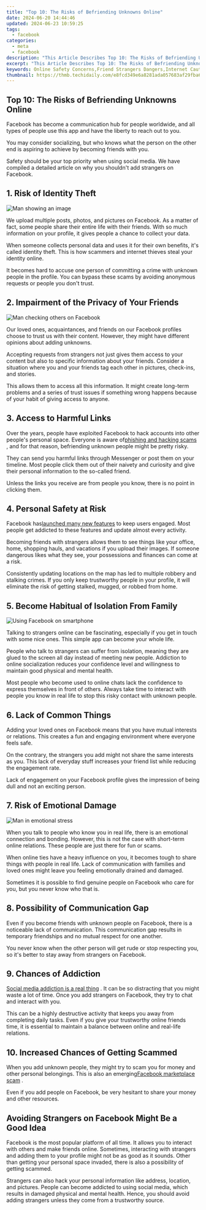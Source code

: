 ```yaml
---
title: "Top 10: The Risks of Befriending Unknowns Online"
date: 2024-06-20 14:44:46
updated: 2024-06-23 10:59:25
tags:
  - facebook
categories:
  - meta
  - facebook
description: "This Article Describes Top 10: The Risks of Befriending Unknowns Online"
excerpt: "This Article Describes Top 10: The Risks of Befriending Unknowns Online"
keywords: Online Safety Concerns,Friend Strangers Dangers,Internet Caution Levels,Avoid Unknown Contacts,Social Media Risks,Trust Threats Online,Cyber Stranger Perils
thumbnail: https://thmb.techidaily.com/e8fcd349e6a8281ada057683af29fba698cce45bd930547e4abdeb165315200a.jpg
---
```


## Top 10: The Risks of Befriending Unknowns Online

 Facebook has become a communication hub for people worldwide, and all types of people use this app and have the liberty to reach out to you.

 You may consider socializing, but who knows what the person on the other end is aspiring to achieve by becoming friends with you.

 Safety should be your top priority when using social media. We have compiled a detailed article on why you shouldn't add strangers on Facebook.

## 1\. Risk of Identity Theft

![Man showing an image](https://static1.makeuseofimages.com/wordpress/wp-content/uploads/2022/04/Man-showing-an-image.jpg)

 We upload multiple posts, photos, and pictures on Facebook. As a matter of fact, some people share their entire life with their friends. With so much information on your profile, it gives people a chance to collect your data.

 When someone collects personal data and uses it for their own benefits, it's called identity theft. This is how scammers and internet thieves steal your identity online.

 It becomes hard to accuse one person of committing a crime with unknown people in the profile. You can bypass these scams by avoiding anonymous requests or people you don't trust.

## 2\. Impairment of the Privacy of Your Friends

![Man checking others on Facebook](https://static1.makeuseofimages.com/wordpress/wp-content/uploads/2022/04/Man-checking-others-on-Facebook.jpg)

 Our loved ones, acquaintances, and friends on our Facebook profiles choose to trust us with their content. However, they might have different opinions about adding unknowns.

 Accepting requests from strangers not just gives them access to your content but also to specific information about your friends. Consider a situation where you and your friends tag each other in pictures, check-ins, and stories.

 This allows them to access all this information. It might create long-term problems and a series of trust issues if something wrong happens because of your habit of giving access to anyone.

## 3\. Access to Harmful Links

 Over the years, people have exploited Facebook to hack accounts into other people's personal space. Everyone is aware of[phishing and hacking scams](https://www.makeuseof.com/types-of-phishing-attack/) , and for that reason, befriending unknown people might be pretty risky.

 They can send you harmful links through Messenger or post them on your timeline. Most people click them out of their naivety and curiosity and give their personal information to the so-called friend.

 Unless the links you receive are from people you know, there is no point in clicking them.

## 4\. Personal Safety at Risk

 Facebook has[launched many new features](https://www.makeuseof.com/best-facebook-features-other-apps-launched-first/) to keep users engaged. Most people get addicted to these features and update almost every activity.

 Becoming friends with strangers allows them to see things like your office, home, shopping hauls, and vacations if you upload their images. If someone dangerous likes what they see, your possessions and finances can come at a risk.

 Consistently updating locations on the map has led to multiple robbery and stalking crimes. If you only keep trustworthy people in your profile, it will eliminate the risk of getting stalked, mugged, or robbed from home.

## 5\. Become Habitual of Isolation From Family

![Using Facebook on smartphone](https://static1.makeuseofimages.com/wordpress/wp-content/uploads/2022/04/Using-Facebook-on-smartphone.jpg)

 Talking to strangers online can be fascinating, especially if you get in touch with some nice ones. This simple app can become your whole life.

 People who talk to strangers can suffer from isolation, meaning they are glued to the screen all day instead of meeting new people. Addiction to online socialization reduces your confidence level and willingness to maintain good physical and mental health.

 Most people who become used to online chats lack the confidence to express themselves in front of others. Always take time to interact with people you know in real life to stop this risky contact with unknown people.

## 6\. Lack of Common Things

 Adding your loved ones on Facebook means that you have mutual interests or relations. This creates a fun and engaging environment where everyone feels safe.

 On the contrary, the strangers you add might not share the same interests as you. This lack of everyday stuff increases your friend list while reducing the engagement rate.

 Lack of engagement on your Facebook profile gives the impression of being dull and not an exciting person.

## 7\. Risk of Emotional Damage

![Man in emotional stress](https://static1.makeuseofimages.com/wordpress/wp-content/uploads/2022/04/Man-in-emotional-stress.jpg)

 When you talk to people who know you in real life, there is an emotional connection and bonding. However, this is not the case with short-term online relations. These people are just there for fun or scams.

 When online ties have a heavy influence on you, it becomes tough to share things with people in real life. Lack of communication with families and loved ones might leave you feeling emotionally drained and damaged.

 Sometimes it is possible to find genuine people on Facebook who care for you, but you never know who that is.

## 8\. Possibility of Communication Gap

 Even if you become friends with unknown people on Facebook, there is a noticeable lack of communication. This communication gap results in temporary friendships and no mutual respect for one another.

 You never know when the other person will get rude or stop respecting you, so it's better to stay away from strangers on Facebook.

## 9\. Chances of Addiction

[Social media addiction is a real thing](https://www.makeuseof.com/what-is-social-media-addiction/) . It can be so distracting that you might waste a lot of time. Once you add strangers on Facebook, they try to chat and interact with you.

 This can be a highly destructive activity that keeps you away from completing daily tasks. Even if you give your trustworthy online friends time, it is essential to maintain a balance between online and real-life relations.

## 10\. Increased Chances of Getting Scammed

 When you add unknown people, they might try to scam you for money and other personal belongings. This is also an emerging[Facebook marketplace scam](https://www.makeuseof.com/facebook-marketplace-scams-and-how-to-avoid-them/) .

 Even if you add people on Facebook, be very hesitant to share your money and other resources.

## Avoiding Strangers on Facebook Might Be a Good Idea

 Facebook is the most popular platform of all time. It allows you to interact with others and make friends online. Sometimes, interacting with strangers and adding them to your profile might not be as good as it sounds. Other than getting your personal space invaded, there is also a possibility of getting scammed.

 Strangers can also hack your personal information like address, location, and pictures. People can become addicted to using social media, which results in damaged physical and mental health. Hence, you should avoid adding strangers unless they come from a trustworthy source.


<ins class="adsbygoogle"
     style="display:block"
     data-ad-format="autorelaxed"
     data-ad-client="ca-pub-7571918770474297"
     data-ad-slot="1223367746"></ins>



<ins class="adsbygoogle"
     style="display:block"
     data-ad-client="ca-pub-7571918770474297"
     data-ad-slot="8358498916"
     data-ad-format="auto"
     data-full-width-responsive="true"></ins>
